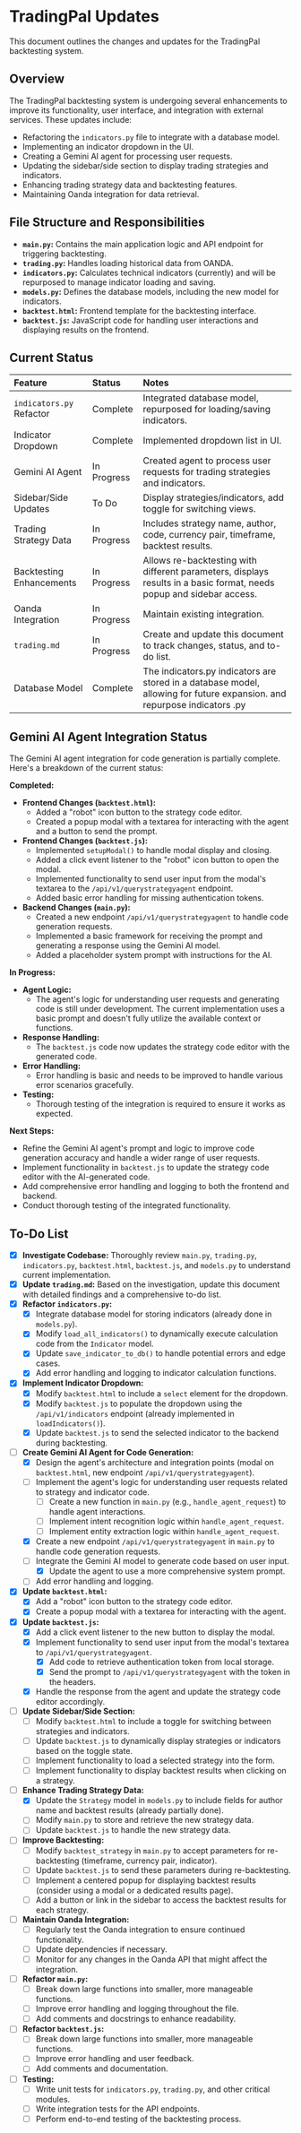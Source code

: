 # TradingPal Updates

This document outlines the changes and updates for the TradingPal backtesting system.

## Overview

The TradingPal backtesting system is undergoing several enhancements to improve its functionality, user interface, and integration with external services. These updates include:

*   Refactoring the `indicators.py` file to integrate with a database model.
*   Implementing an indicator dropdown in the UI.
*   Creating a Gemini AI agent for processing user requests.
*   Updating the sidebar/side section to display trading strategies and indicators.
*   Enhancing trading strategy data and backtesting features.
*   Maintaining Oanda integration for data retrieval.

## File Structure and Responsibilities

*   **`main.py`:** Contains the main application logic and API endpoint for triggering backtesting.
*   **`trading.py`:** Handles loading historical data from OANDA.
*   **`indicators.py`:** Calculates technical indicators (currently) and will be repurposed to manage indicator loading and saving.
*   **`models.py`:** Defines the database models, including the new model for indicators.
*   **`backtest.html`:** Frontend template for the backtesting interface.
*   **`backtest.js`:** JavaScript code for handling user interactions and displaying results on the frontend.

## Current Status

| Feature                 | Status        | Notes                                                                                                                                      |
| :---------------------- | :------------ | :----------------------------------------------------------------------------------------------------------------------------------------- |
| `indicators.py` Refactor | Complete      | Integrated database model, repurposed for loading/saving indicators.                                                                        |
| Indicator Dropdown      | Complete      | Implemented dropdown list in UI.                                                                                                             |
| Gemini AI Agent         | In Progress   | Created agent to process user requests for trading strategies and indicators.                                                               |
| Sidebar/Side Updates    | To Do         | Display strategies/indicators, add toggle for switching views.                                                                              |
| Trading Strategy Data   | In Progress   | Includes strategy name, author, code, currency pair, timeframe, backtest results.                                                            |
| Backtesting Enhancements | In Progress   | Allows re-backtesting with different parameters, displays results in a basic format, needs popup and sidebar access.                           |
| Oanda Integration       | In Progress   | Maintain existing integration.                                                                                                             |
| `trading.md`            | In Progress   | Create and update this document to track changes, status, and to-do list.                                                                   |
| Database Model          | Complete      |  The indicators.py indicators are stored in a database model, allowing for future expansion. and repurpose indicators .py |

## Gemini AI Agent Integration Status

The Gemini AI agent integration for code generation is partially complete. Here's a breakdown of the current status:

**Completed:**

-   **Frontend Changes (`backtest.html`):**
    -   Added a "robot" icon button to the strategy code editor.
    -   Created a popup modal with a textarea for interacting with the agent and a button to send the prompt.
-   **Frontend Changes (`backtest.js`):**
    -   Implemented `setupModal()` to handle modal display and closing.
    -   Added a click event listener to the "robot" icon button to open the modal.
    -   Implemented functionality to send user input from the modal's textarea to the `/api/v1/querystrategyagent` endpoint.
    -   Added basic error handling for missing authentication tokens.
-   **Backend Changes (`main.py`):**
    -   Created a new endpoint `/api/v1/querystrategyagent` to handle code generation requests.
    -   Implemented a basic framework for receiving the prompt and generating a response using the Gemini AI model.
    -   Added a placeholder system prompt with instructions for the AI.

**In Progress:**

-   **Agent Logic:**
    -   The agent's logic for understanding user requests and generating code is still under development. The current implementation uses a basic prompt and doesn't fully utilize the available context or functions.
-   **Response Handling:**
    -   The `backtest.js` code now updates the strategy code editor with the generated code.
-   **Error Handling:**
    -   Error handling is basic and needs to be improved to handle various error scenarios gracefully.
-   **Testing:**
    -   Thorough testing of the integration is required to ensure it works as expected.

**Next Steps:**

-   Refine the Gemini AI agent's prompt and logic to improve code generation accuracy and handle a wider range of user requests.
-   Implement functionality in `backtest.js` to update the strategy code editor with the AI-generated code.
-   Add comprehensive error handling and logging to both the frontend and backend.
-   Conduct thorough testing of the integrated functionality.

## To-Do List

-   [x] **Investigate Codebase:** Thoroughly review `main.py`, `trading.py`, `indicators.py`, `backtest.html`, `backtest.js`, and `models.py` to understand current implementation.
-   [x] **Update `trading.md`:** Based on the investigation, update this document with detailed findings and a comprehensive to-do list.
-   [x] **Refactor `indicators.py`:**
    -   [x] Integrate database model for storing indicators (already done in `models.py`).
    -   [x] Modify `load_all_indicators()` to dynamically execute calculation code from the `Indicator` model.
    -   [x] Update `save_indicator_to_db()` to handle potential errors and edge cases.
    -   [x] Add error handling and logging to indicator calculation functions.
-   [x] **Implement Indicator Dropdown:**
    -   [x] Modify `backtest.html` to include a `select` element for the dropdown.
    -   [x] Modify `backtest.js` to populate the dropdown using the `/api/v1/indicators` endpoint (already implemented in `loadIndicators()`).
    -   [x] Update `backtest.js` to send the selected indicator to the backend during backtesting.
-   [ ] **Create Gemini AI Agent for Code Generation:**
    -   [x] Design the agent's architecture and integration points (modal on `backtest.html`, new endpoint `/api/v1/querystrategyagent`).
    -   [ ] Implement the agent's logic for understanding user requests related to strategy and indicator code.
        -   [ ] Create a new function in `main.py` (e.g., `handle_agent_request`) to handle agent interactions.
        -   [ ] Implement intent recognition logic within `handle_agent_request`.
        -   [ ] Implement entity extraction logic within `handle_agent_request`.
    -   [x] Create a new endpoint `/api/v1/querystrategyagent` in `main.py` to handle code generation requests.
    -   [ ] Integrate the Gemini AI model to generate code based on user input.
        -   [x] Update the agent to use a more comprehensive system prompt.
    -   [ ] Add error handling and logging.
-   [x] **Update `backtest.html`:**
    -   [x] Add a "robot" icon button to the strategy code editor.
    -   [x] Create a popup modal with a textarea for interacting with the agent.
-   [x] **Update `backtest.js`:**
    -   [x] Add a click event listener to the new button to display the modal.
    -   [x] Implement functionality to send user input from the modal's textarea to `/api/v1/querystrategyagent`.
        -   [x] Add code to retrieve authentication token from local storage.
        -   [x] Send the prompt to `/api/v1/querystrategyagent` with the token in the headers.
    -   [x] Handle the response from the agent and update the strategy code editor accordingly.
-   [ ] **Update Sidebar/Side Section:**
    -   [ ] Modify `backtest.html` to include a toggle for switching between strategies and indicators.
    -   [ ] Update `backtest.js` to dynamically display strategies or indicators based on the toggle state.
    -   [ ] Implement functionality to load a selected strategy into the form.
    -   [ ] Implement functionality to display backtest results when clicking on a strategy.
-   [ ] **Enhance Trading Strategy Data:**
    -   [x] Update the `Strategy` model in `models.py` to include fields for author name and backtest results (already partially done).
    -   [ ] Modify `main.py` to store and retrieve the new strategy data.
    -   [ ] Update `backtest.js` to handle the new strategy data.
-   [ ] **Improve Backtesting:**
    -   [ ] Modify `backtest_strategy` in `main.py` to accept parameters for re-backtesting (timeframe, currency pair, indicator).
    -   [ ] Update `backtest.js` to send these parameters during re-backtesting.
    -   [ ] Implement a centered popup for displaying backtest results (consider using a modal or a dedicated results page).
    -   [ ] Add a button or link in the sidebar to access the backtest results for each strategy.
-   [ ] **Maintain Oanda Integration:**
    -   [ ] Regularly test the Oanda integration to ensure continued functionality.
    -   [ ] Update dependencies if necessary.
    -   [ ] Monitor for any changes in the Oanda API that might affect the integration.
-   [ ] **Refactor `main.py`:**
    -   [ ] Break down large functions into smaller, more manageable functions.
    -   [ ] Improve error handling and logging throughout the file.
    -   [ ] Add comments and docstrings to enhance readability.
-   [ ] **Refactor `backtest.js`:**
    -   [ ] Break down large functions into smaller, more manageable functions.
    -   [ ] Improve error handling and user feedback.
    -   [ ] Add comments and documentation.
-   [ ] **Testing:**
    -   [ ] Write unit tests for `indicators.py`, `trading.py`, and other critical modules.
    -   [ ] Write integration tests for the API endpoints.
    -   [ ] Perform end-to-end testing of the backtesting process.
